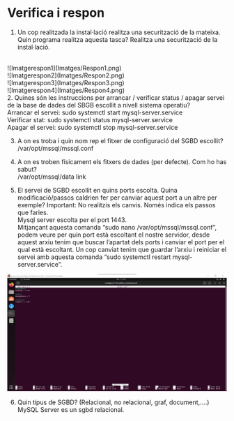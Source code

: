 # Verifica i respon

1.  Un cop realitzada la instal·lació realitza una securització de la mateixa. Quin programa realitza aquesta tasca? Realitza una securització de la instal·lació.
<br>
![Imatgerespon1](Imatges/Respon1.png)
<br>
![Imatgerespon2](Imatges/Respon2.png)
<br>
![Imatgerespon3](Imatges/Respon3.png)
<br>
![Imatgerespon4](Imatges/Respon4.png)
<br>
2.  Quines són les instruccions per arrancar / verificar status / apagar servei de la base de dades del SBGB escollit a nivell sistema operatiu? <br>
      Arrancar el servei: sudo systemctl start mysql-server.service <br>
      Verificar stat: sudo systemctl status mysql-server.service <br>
      Apagar el servei: sudo systemctl stop mysql-server.service <br>

3.  A on es troba i quin nom rep el fitxer de configuració del SGBD escollit? <br>
      /var/opt/mssql/mssql.conf <br>

4.  A on es troben físicament els fitxers de dades (per defecte). Com ho has sabut? <br>
      /var/opt/mssql/data   link <br>

5.  El servei de SGBD escollit en quins ports escolta. Quina modificació/passos caldrien fer per canviar aquest port a un altre per exemple? Important: No realitzis els canvis. Només indica els passos que faries. <br>
      Mysql server escolta per el port 1443. <br>
      Mitjançant aquesta comanda “sudo nano /var/opt/mssql/mssql.conf”, podem veure per quin port està escoltant el nostre servidor, desde aquest arxiu tenim que buscar l’apartat dels ports i canviar el port per el qual està escoltant. Un cop canviat tenim que guardar l’arxiu i reiniciar el servei amb aquesta comanda “sudo systemctl restart mysql-server.service”. <br>

![Imatgeconfig](Imatges/ResponComprova.png)

6. Quin tipus de SGBD? (Relacional, no relacional, graf, document,....) <br>
	MySQL Server es un sgbd relacional. <br>
